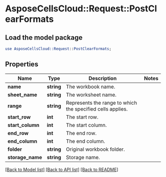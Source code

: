 # AsposeCellsCloud::Request::PostClearFormats 

## Load the model package
```perl
use AsposeCellsCloud::Request::PostClearFormats;
```

## Properties
Name | Type | Description | Notes
------------ | ------------- | ------------- | -------------
**name** | **string** | The workbook name. |
**sheet_name** | **string** | The worksheet name. |
**range** | **string** | Represents the range to which the specified cells applies. |
**start_row** | **int** | The start row. |
**start_column** | **int** | The start column. |
**end_row** | **int** | The end row. |
**end_column** | **int** | The end column. |
**folder** | **string** | Original workbook folder. |
**storage_name** | **string** | Storage name. |  

[[Back to Model list]](../README.md#documentation-for-requests) [[Back to API list]](../README.md#documentation-for-api-endpoints) [[Back to README]](../README.md)

